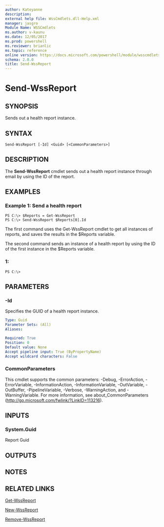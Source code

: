 ```yaml
---
author: Kateyanne
description: 
external help file: WssCmdlets.dll-Help.xml
manager: jasgro
Module Name: WSSCmdlets
ms.author: v-kaunu
ms.date: 12/05/2017
ms.prod: powershell
ms.reviewer: brianlic
ms.topic: reference
online version: https://docs.microsoft.com/powershell/module/wsscmdlets/send-wssreport?view=windowsserver2012r2-ps&wt.mc_id=ps-gethelp
schema: 2.0.0
title: Send-WssReport
---
```


# Send-WssReport

## SYNOPSIS
Sends out a health report instance.

## SYNTAX

```
Send-WssReport [-Id] <Guid> [<CommonParameters>]
```

## DESCRIPTION
The **Send-WssReport** cmdlet sends out a health report instance through email by using the ID of the report.

## EXAMPLES

### Example 1: Send a health report
```
PS C:\> $Reports = Get-WssReport
PS C:\> Send-WssReport $Reports[0].Id
```

The first command uses the Get-WssReport cmdlet to get all instances of reports, and saves the results in the $Reports variable.

The second command sends an instance of a health report by using the ID of the first instance in the $Reports variable.

### 1:
```
PS C:\>
```

## PARAMETERS

### -Id
Specifies the GUID of a health report instance.

```yaml
Type: Guid
Parameter Sets: (All)
Aliases: 

Required: True
Position: 0
Default value: None
Accept pipeline input: True (ByPropertyName)
Accept wildcard characters: False
```

### CommonParameters
This cmdlet supports the common parameters: -Debug, -ErrorAction, -ErrorVariable, -InformationAction, -InformationVariable, -OutVariable, -OutBuffer, -PipelineVariable, -Verbose, -WarningAction, and -WarningVariable. For more information, see about_CommonParameters (http://go.microsoft.com/fwlink/?LinkID=113216).

## INPUTS

### System.Guid
Report Guid

## OUTPUTS

## NOTES

## RELATED LINKS

[Get-WssReport](./Get-WssReport.md)

[New-WssReport](./New-WssReport.md)

[Remove-WssReport](./Remove-WssReport.md)

